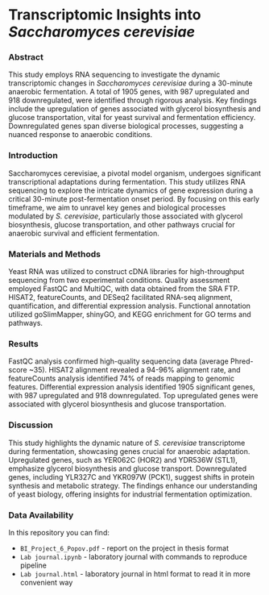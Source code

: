 # Transcriptomic Insights into _Saccharomyces cerevisiae_

### Abstract
This study employs RNA sequencing to investigate the dynamic transcriptomic changes in _Saccharomyces cerevisiae_ during a 30-minute anaerobic fermentation. A total of 1905 genes, with 987 upregulated and 918 downregulated, were identified through rigorous analysis. Key findings include the upregulation of genes associated with glycerol biosynthesis and glucose transportation, vital for yeast survival and fermentation efficiency. Downregulated genes span diverse biological processes, suggesting a nuanced response to anaerobic conditions.

### Introduction
Saccharomyces cerevisiae, a pivotal model organism, undergoes significant transcriptional adaptations during fermentation. This study utilizes RNA sequencing to explore the intricate dynamics of gene expression during a critical 30-minute post-fermentation onset period. By focusing on this early timeframe, we aim to unravel key genes and biological processes modulated by _S. cerevisiae_, particularly those associated with glycerol biosynthesis, glucose transportation, and other pathways crucial for anaerobic survival and efficient fermentation.

### Materials and Methods
Yeast RNA was utilized to construct cDNA libraries for high-throughput sequencing from two experimental conditions. Quality assessment employed FastQC and MultiQC, with data obtained from the SRA FTP. HISAT2, featureCounts, and DESeq2 facilitated RNA-seq alignment, quantification, and differential expression analysis. Functional annotation utilized goSlimMapper, shinyGO, and KEGG enrichment for GO terms and pathways.

### Results
FastQC analysis confirmed high-quality sequencing data (average Phred-score ~35). HISAT2 alignment revealed a 94-96% alignment rate, and featureCounts analysis identified 74% of reads mapping to genomic features. Differential expression analysis identified 1905 significant genes, with 987 upregulated and 918 downregulated. Top upregulated genes were associated with glycerol biosynthesis and glucose transportation.

### Discussion
This study highlights the dynamic nature of _S. cerevisiae_ transcriptome during fermentation, showcasing genes crucial for anaerobic adaptation. Upregulated genes, such as YER062C (HOR2) and YDR536W (STL1), emphasize glycerol biosynthesis and glucose transport. Downregulated genes, including YLR327C and YKR097W (PCK1), suggest shifts in protein synthesis and metabolic strategy. The findings enhance our understanding of yeast biology, offering insights for industrial fermentation optimization.

### Data Availability

In this repository you can find:

- `BI_Project_6_Popov.pdf`  - report on the project in thesis format
- `Lab journal.ipynb` - laboratory journal with commands to reproduce pipeline
- `Lab journal.html` - laboratory journal in html format to read it in more convenient way
